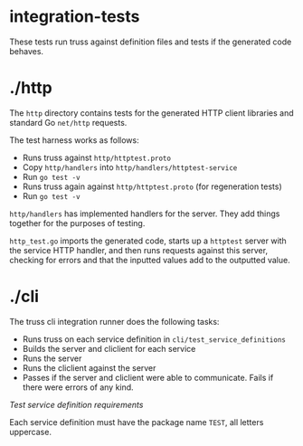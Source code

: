 # integration-tests

These tests run truss against definition files and tests if the generated code
behaves. 

# ./http

The `http` directory contains tests for the generated HTTP client libraries and
standard Go `net/http` requests.

The test harness works as follows:

- Runs truss against `http/httptest.proto`
- Copy `http/handlers` into `http/handlers/httptest-service`
- Run `go test -v`
- Runs truss again against `http/httptest.proto` (for regeneration tests)
- Run `go test -v`

`http/handlers` has implemented handlers for the server. They add things
together for the purposes of testing.

`http_test.go` imports the generated code, starts up a `httptest` server with
the service HTTP handler, and then runs requests against this server, checking
for errors and that the inputted values add to the outputted value.

# ./cli 

The truss cli integration runner does the following tasks:

- Runs truss on each service definition in `cli/test_service_definitions`
- Builds the server and cliclient for each service
- Runs the server
- Runs the cliclient against the server
- Passes if the server and cliclient were able to communicate. Fails if there
  were errors of any kind.

*Test service definition requirements*

Each service definition must have the package name `TEST`, all letters
uppercase.

